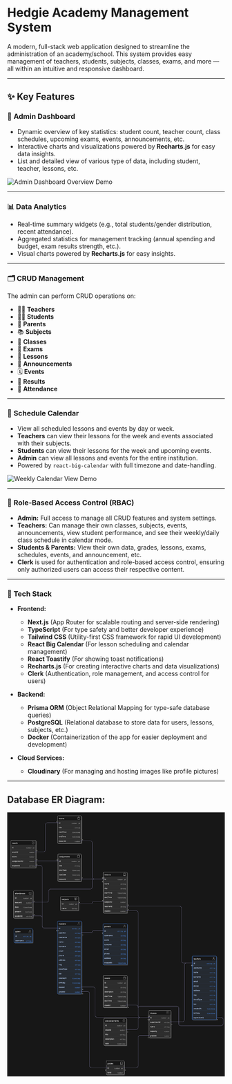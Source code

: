 # Hedgie Academy Management System

A modern, full-stack web application designed to streamline the administration of an academy/school. This system provides easy management of teachers, students, subjects, classes, exams, and more — all within an intuitive and responsive dashboard.

---

## ✨ Key Features

### 🔧 **Admin Dashboard**

- Dynamic overview of key statistics: student count, teacher count, class schedules, upcoming exams, events, announcements, etc.
- Interactive charts and visualizations powered by **Recharts.js** for easy data insights.
- List and detailed view of various type of data, including student, teacher, lessons, etc.

![Admin Dashboard Overview Demo](public/screen_records/admin_dashboard_overview.gif)

---

### 📊 **Data Analytics**

- Real-time summary widgets (e.g., total students/gender distribution, recent attendance).
- Aggregated statistics for management tracking (annual spending and budget, exam results strength, etc.).
- Visual charts powered by **Recharts.js** for easy insights.

---

### 🗂️ **CRUD Management**

The admin can perform CRUD operations on:

- 🧑‍🏫 **Teachers**
- 👩‍🎓 **Students**
- 👩 **Parents**
- 📚 **Subjects**
- 🏫 **Classes**
- 📝 **Exams**
- 📅 **Lessons**
- 📢 **Announcements**
- 🗓️ **Events**
- 🧾 **Results**
- 📝 **Attendance**

---

### 📅 **Schedule Calendar**

- View all scheduled lessons and events by day or week.
- **Teachers** can view their lessons for the week and events associated with their subjects.
- **Students** can view their lessons for the week and upcoming events.
- **Admin** can view all lessons and events for the entire institution.
- Powered by `react-big-calendar` with full timezone and date-handling.

![Weekly Calendar View Demo](public/screen_records/weekly_calendar_view.gif)

---

### 🔐 **Role-Based Access Control (RBAC)**

- **Admin:** Full access to manage all CRUD features and system settings.
- **Teachers:** Can manage their own classes, subjects, events, announcements, view student performance, and see their weekly/daily class schedule in calendar mode.
- **Students & Parents:** View their own data, grades, lessons, exams, schedules, events, and announcement, etc.
- **Clerk** is used for authentication and role-based access control, ensuring only authorized users can access their respective content.

---

### 🧩 **Tech Stack**

- **Frontend:**

  - **Next.js** (App Router for scalable routing and server-side rendering)
  - **TypeScript** (For type safety and better developer experience)
  - **Tailwind CSS** (Utility-first CSS framework for rapid UI development)
  - **React Big Calendar** (For lesson scheduling and calendar management)
  - **React Toastify** (For showing toast notifications)
  - **Recharts.js** (For creating interactive charts and data visualizations)
  - **Clerk** (Authentication, role management, and access control for users)

- **Backend:**

  - **Prisma ORM** (Object Relational Mapping for type-safe database queries)
  - **PostgreSQL** (Relational database to store data for users, lessons, subjects, etc.)
  - **Docker** (Containerization of the app for easier deployment and development)

- **Cloud Services:**
  - **Cloudinary** (For managing and hosting images like profile pictures)



---

## Database ER Diagram:

![Entity Relationship](public/entity_relationship.png)
